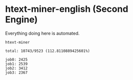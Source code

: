 # htext-miner-english (Second Engine)

Everything doing here is automated.

```
htext-miner

total: 10743/9523 (112.8110889425601%)

job0: 2425
job1: 2539
job2: 3412
job3: 2367
```